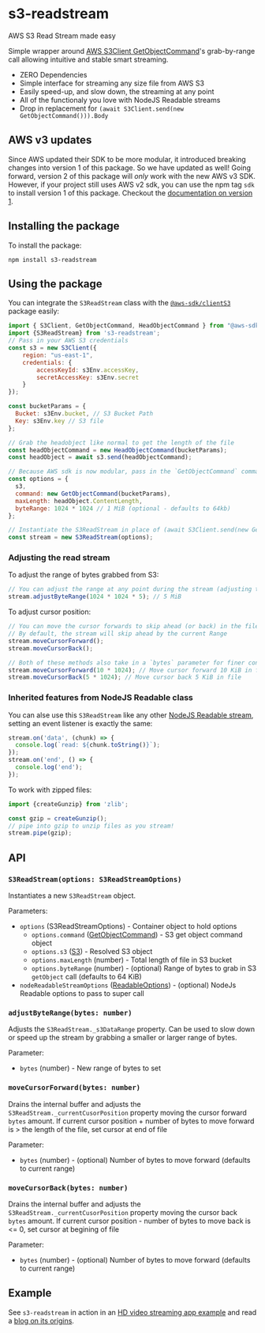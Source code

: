 # s3-readstream
AWS S3 Read Stream made easy

Simple wrapper around [AWS S3Client GetObjectCommand](https://docs.aws.amazon.com/AWSJavaScriptSDK/v3/latest/clients/client-s3/classes/getobjectcommand.html)'s grab-by-range call allowing intuitive and stable smart streaming.
* ZERO Dependencies
* Simple interface for streaming any size file from AWS S3
* Easily speed-up, and slow down, the streaming at any point
* All of the functionaly you love with NodeJS Readable streams
* Drop in replacement for `(await S3Client.send(new GetObjectCommand())).Body`

## AWS v3 updates
Since AWS updated their SDK to be more modular, it introduced breaking changes into version 1 of this package. So we have updated as well! Going forward, version 2 of this package will *only* work with the new AWS v3 SDK. However, if your project still uses AWS v2 sdk, you can use the npm tag `sdk` to install version 1 of this package. Checkout the [documentation on version 1](https://github.com/about14sheep/s3-readstream/tree/v1#s3-readstream).

## Installing the package
To install the package:
```
npm install s3-readstream
```

## Using the package
You can integrate the `S3ReadStream` class with the [`@aws-sdk/clientS3`](https://www.npmjs.com/package/@aws-sdk/client-s3) package easily:

```js
import { S3Client, GetObjectCommand, HeadObjectCommand } from "@aws-sdk/client-s3";
import {S3ReadStream} from 's3-readstream';
// Pass in your AWS S3 credentials
const s3 = new S3Client({
    region: "us-east-1",
    credentials: {
        accessKeyId: s3Env.accessKey,
        secretAccessKey: s3Env.secret
    }
});

const bucketParams = {
  Bucket: s3Env.bucket, // S3 Bucket Path
  Key: s3Env.key // S3 file
};

// Grab the headobject like normal to get the length of the file
const headObjectCommand = new HeadObjectCommand(bucketParams);
const headObject = await s3.send(headObjectCommand);

// Because AWS sdk is now modular, pass in the `GetObjectCommand` command object
const options = {
  s3,
  command: new GetObjectCommand(bucketParams),
  maxLength: headObject.ContentLength,
  byteRange: 1024 * 1024 // 1 MiB (optional - defaults to 64kb)
};

// Instantiate the S3ReadStream in place of (await S3Client.send(new GetObjectCommand())).Body
const stream = new S3ReadStream(options);
```
### Adjusting the read stream
To adjust the range of bytes grabbed from S3:
```js
// You can adjust the range at any point during the stream (adjusting the speed)
stream.adjustByteRange(1024 * 1024 * 5); // 5 MiB
```
To adjust cursor position:
```js
// You can move the cursor forwards to skip ahead (or back) in the file
// By default, the stream will skip ahead by the current Range
stream.moveCursorForward();
stream.moveCursorBack();

// Both of these methods also take in a `bytes` parameter for finer control
stream.moveCursorForward(10 * 1024); // Move cursor forward 10 KiB in file
stream.moveCursorBack(5 * 1024); // Move cursor back 5 KiB in file
```
### Inherited features from NodeJS Readable class
You can alse use this `S3ReadStream` like any other [NodeJS Readable stream](https://nodejs.org/api/stream.html#readable-streams), setting an event listener is exactly the same:
```js
stream.on('data', (chunk) => {
  console.log(`read: ${chunk.toString()}`);
});
stream.on('end', () => {
  console.log('end');
});
```
To work with zipped files:
```js
import {createGunzip} from 'zlib';

const gzip = createGunzip();
// pipe into gzip to unzip files as you stream!
stream.pipe(gzip);
```

## API
### `S3ReadStream(options: S3ReadStreamOptions)`
Instantiates a new `S3ReadStream` object.

Parameters:
* `options` (S3ReadStreamOptions) - Container object to hold options
  *  `options.command` ([GetObjectCommand](https://docs.aws.amazon.com/AWSJavaScriptSDK/v3/latest/clients/client-s3/classes/getobjectcommand.html)) - S3 get object command object
  * `options.s3` ([S3](https://docs.aws.amazon.com/AmazonS3/latest/API/API_Operations_Amazon_Simple_Storage_Service.html)) - Resolved S3 object
  * `options.maxLength` (number) - Total length of file in S3 bucket
  * `options.byteRange` (number) - (optional) Range of bytes to grab in S3 `getObject` call (defaults to 64 KiB)
* `nodeReadableStreamOptions` ([ReadableOptions](https://nodejs.org/api/stream.html#new-streamreadableoptions)) - (optional) NodeJs Readable options to pass to super call
### `adjustByteRange(bytes: number)`
Adjusts the `S3ReadStream._s3DataRange` property. Can be used to slow down or speed up the stream by grabbing a smaller or larger range of bytes.

Parameter:
* `bytes` (number) - New range of bytes to set
### `moveCursorForward(bytes: number)`
Drains the internal buffer and adjusts the `S3ReadStream._currentCusorPosition` property moving the cursor forward `bytes` amount.
If current cursor position + number of bytes to move forward is > the length of the file, set cursor at end of file 

Parameter:
* `bytes` (number) - (optional) Number of bytes to move forward (defaults to current range)
### `moveCursorBack(bytes: number)`
Drains the internal buffer and adjusts the `S3ReadStream._currentCusorPosition` property moving the cursor back `bytes` amount.
If current cursor position - number of bytes to move back is <= 0, set cursor at begining of file

Parameter:
* `bytes` (number) - (optional) Number of bytes to move forward (defaults to current range)

## Example
See `s3-readstream` in action in an [HD video streaming app example](https://github.com/about14sheep/awsstreaming) and read a [blog on its origins](https://dev.to/about14sheep/streaming-data-from-aws-s3-using-nodejs-stream-api-and-typescript-3dj0).
